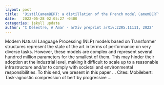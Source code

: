 ```yaml
---
layout: post
title:  "DistilCamemBERT: a distillation of the French model CamemBERT"
date:   2022-05-28 02:05:27 -0400
categories: jekyll update
author: "C Delestre, A Amar - arXiv preprint arXiv:2205.11111, 2022"
---
```

Modern Natural Language Processing (NLP) models based on Transformer structures represent the state of the art in terms of performance on very diverse tasks. However, these models are complex and represent several hundred million parameters for the smallest of them. This may hinder their adoption at the industrial level, making it difficult to scale up to a reasonable infrastructure and/or to comply with societal and environmental responsibilities. To this end, we present in this paper … Cites: ‪Mobilebert: Task-agnostic compression of bert by progressive …‬